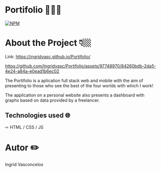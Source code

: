 # Portifolio 👩🏻‍💻
[![NPM](https://img.shields.io/npm/l/react)](https://github.com/Ingridvasc/Portifolio/blob/main/LICENSE) 

# About the Project 👇🏼

Link: https://ingridvasc.github.io/Portifolio/


https://github.com/Ingridvasc/Portifolio/assets/97748970/84260bdb-2da5-4e24-a84a-e0ead1b6ec02


The Portifolio is a aplication full stack web and mobile with the aim of presenting to those who see the best of the four worlds with which I work!

The application on a personal website also presents a dashboard with graphs based on data provided by a freelancer.

## Technologies used 🌐

⇨ HTML / CSS / JS 
  
# Autor ✏️

Ingrid Vasconcelos






